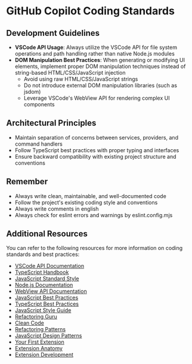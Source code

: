 # GitHub Copilot Coding Standards

## Development Guidelines

- **VSCode API Usage**: Always utilize the VSCode API for file system operations and path handling rather than native Node.js modules
- **DOM Manipulation Best Practices**: When generating or modifying UI elements, implement proper DOM manipulation techniques instead of string-based HTML/CSS/JavaScript injection
  - Avoid using raw HTML/CSS/JavaScript strings
  - Do not introduce external DOM manipulation libraries (such as jsdom)
  - Leverage VSCode's WebView API for rendering complex UI components

## Architectural Principles

- Maintain separation of concerns between services, providers, and command handlers
- Follow TypeScript best practices with proper typing and interfaces
- Ensure backward compatibility with existing project structure and conventions

## Remember

- Always write clean, maintainable, and well-documented code
- Follow the project's existing coding style and conventions
- Always write comments in english
- Always check for eslint errors and warnings by eslint.config.mjs

## Additional Resources

You can refer to the following resources for more information on coding standards and best practices:

- [VSCode API Documentation](https://code.visualstudio.com/api)
- [TypeScript Handbook](https://www.typescriptlang.org/docs/handbook/intro.html)
- [JavaScript Standard Style](https://standardjs.com/)
- [Node.js Documentation](https://nodejs.org/en/docs/)
- [WebView API Documentation](https://code.visualstudio.com/api/extensionAPI/vscode-api#Webview)
- [JavaScript Best Practices](https://developer.mozilla.org/en-US/docs/Learn/JavaScript/Best_practices)
- [TypeScript Best Practices](https://www.typescriptlang.org/docs/handbook/2/everyday-types.html)
- [JavaScript Style Guide](https://google.github.io/styleguide/jsguide.html)
- [Refactoring Guru](https://refactoring.guru/)
- [Clean Code](https://www.oreilly.com/library/view/clean-code-a/9780136083238/)
- [Refactoring Patterns](https://refactoring.guru/design-patterns)
- [JavaScript Design Patterns](https://addyosmani.com/resources/essentialjsdesignpatterns/book/)
- [Your First Extension](https://code.visualstudio.com/api/get-started/your-first-extension)
- [Extension Anatomy](https://code.visualstudio.com/api/get-started/extension-anatomy)
- [Extension Development](https://code.visualstudio.com/api/get-started/extension-development)
